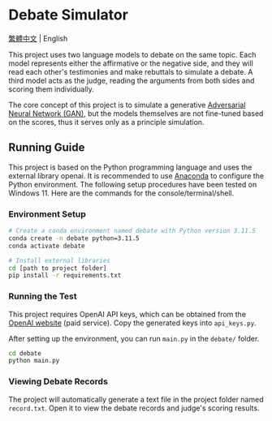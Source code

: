 # Debate Simulator

[繁體中文](README_TW.md) | English

This project uses two language models to debate on the same topic. Each model represents either the affirmative or the negative side, and they will read each other's testimonies and make rebuttals to simulate a debate. A third model acts as the judge, reading the arguments from both sides and scoring them individually.

The core concept of this project is to simulate a generative [Adversarial Neural Network (GAN)](https://en.wikipedia.org/wiki/Generative_adversarial_network), but the models themselves are not fine-tuned based on the scores, thus it serves only as a principle simulation.

## Running Guide

This project is based on the Python programming language and uses the external library openai. It is recommended to use [Anaconda](https://www.anaconda.com) to configure the Python environment. The following setup procedures have been tested on Windows 11. Here are the commands for the console/terminal/shell.

### Environment Setup

```bash
# Create a conda environment named debate with Python version 3.11.5
conda create -n debate python=3.11.5
conda activate debate
```

```bash
# Install external libraries
cd [path to project folder]
pip install -r requirements.txt
```

### Running the Test

This project requires OpenAI API keys, which can be obtained from the [OpenAI website](https://platform.openai.com/api-keys) (paid service). Copy the generated keys into `api_keys.py`.

After setting up the environment, you can run `main.py` in the `debate/` folder.

```bash
cd debate
python main.py
```

### Viewing Debate Records

The project will automatically generate a text file in the project folder named `record.txt`. Open it to view the debate records and judge's scoring results.
